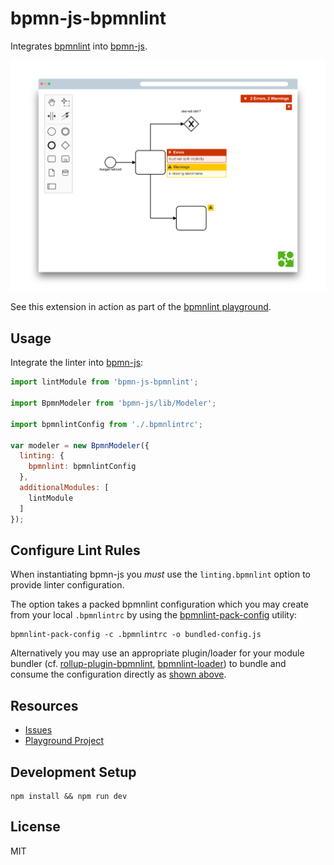 # bpmn-js-bpmnlint

Integrates [bpmnlint](https://github.com/bpmn-io/bpmnlint) into [bpmn-js](https://github.com/bpmn-io/bpmn-js).

![Screenshot](docs/screenshot.png)

See this extension in action as part of the [bpmnlint playground](https://github.com/bpmn-io/bpmnlint-playground).


## Usage

Integrate the linter into [bpmn-js](https://github.com/bpmn-io/bpmn-js):

```javascript
import lintModule from 'bpmn-js-bpmnlint';

import BpmnModeler from 'bpmn-js/lib/Modeler';

import bpmnlintConfig from './.bpmnlintrc';

var modeler = new BpmnModeler({
  linting: {
    bpmnlint: bpmnlintConfig
  },
  additionalModules: [
    lintModule
  ]
});
```


## Configure Lint Rules

When instantiating bpmn-js you _must_ use the `linting.bpmnlint` option to provide linter configuration.

The option takes a packed bpmnlint configuration which you may create from your local `.bpmnlintrc`
by using the [bpmnlint-pack-config](https://github.com/nikku/bpmnlint-pack-config) utility:

```shell
bpmnlint-pack-config -c .bpmnlintrc -o bundled-config.js
```

Alternatively you may use an appropriate plugin/loader for your module bundler (cf. [rollup-plugin-bpmnlint](https://github.com/nikku/rollup-plugin-bpmnlint), [bpmnlint-loader](https://github.com/nikku/bpmnlint-loader)) to bundle and consume the  configuration directly as [shown above](#usage).


## Resources

* [Issues](./issues)
* [Playground Project](https://github.com/bpmn-io/bpmnlint-playground)


## Development Setup

```
npm install && npm run dev
```


## License

MIT
